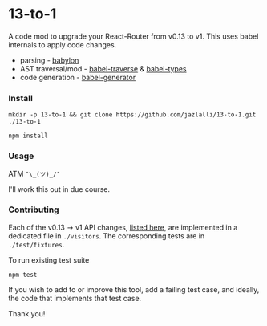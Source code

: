 # 13-to-1
A code mod to upgrade your React-Router from v0.13 to v1. This uses babel internals to apply code changes.

 - parsing - [babylon](https://github.com/babel/babel/tree/master/packages/babylon)
 - AST traversal/mod - [babel-traverse](https://github.com/babel/babel/tree/master/packages/babel-traverse) & [babel-types](https://github.com/babel/babel/tree/master/packages/babel-types)
 - code generation - [babel-generator](https://github.com/babel/babel/tree/master/packages/babel-generator)

### Install

`mkdir -p 13-to-1 && git clone https://github.com/jazlalli/13-to-1.git ./13-to-1`

`npm install`

### Usage

ATM `¯\_(ツ)_/¯`

I'll work this out in due course.

### Contributing

Each of the v0.13 -> v1 API changes, [listed here](https://github.com/rackt/react-router/releases/tag/v1.0.0), are implemented in a dedicated file in `./visitors`. The corresponding tests are in `./test/fixtures`.

To run existing test suite

`npm test`

If you wish to add to or improve this tool, add a failing test case, and ideally, the code that implements that test case.

Thank you!
